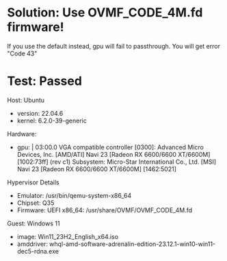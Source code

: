# Solution: Use OVMF_CODE_4M.fd firmware!
If you use the default instead, gpu will fail to passthrough. You will get error "Code 43"

# Test: Passed
Host: Ubuntu
- version: 22.04.6
- kernel: 6.2.0-39-generic

Hardware:
- gpu: |
  03:00.0 VGA compatible controller [0300]: Advanced Micro Devices, Inc. [AMD/ATI] Navi 23 [Radeon RX 6600/6600 XT/6600M] [1002:73ff] (rev c1)
	Subsystem: Micro-Star International Co., Ltd. [MSI] Navi 23 [Radeon RX 6600/6600 XT/6600M] [1462:5021] 

Hypervisor Details
- Emulator: /usr/bin/qemu-system-x86_64
- Chipset: Q35
- Firmware: UEFI x86_64: /usr/share/OVMF/OVMF_CODE_4M.fd

Guest: Windows 11
- image: Win11_23H2_English_x64.iso
- amddriver: whql-amd-software-adrenalin-edition-23.12.1-win10-win11-dec5-rdna.exe
